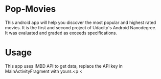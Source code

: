 # Pop-Movies
This android app will help you discover the most popular and highest rated movies. It is the first and second project of Udacity's Android Nanodegree. It was evaluated and graded as exceeds specifications.
# Usage
This app uses IMBD API to get data, replace the API key in MainActivityFragment with yours.<p
<
